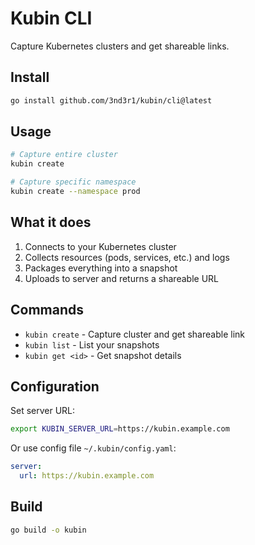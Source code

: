 # Kubin CLI

Capture Kubernetes clusters and get shareable links.

## Install

```bash
go install github.com/3nd3r1/kubin/cli@latest
```

## Usage

```bash
# Capture entire cluster
kubin create

# Capture specific namespace
kubin create --namespace prod
```

## What it does

1. Connects to your Kubernetes cluster
2. Collects resources (pods, services, etc.) and logs
3. Packages everything into a snapshot
4. Uploads to server and returns a shareable URL

## Commands

- `kubin create` - Capture cluster and get shareable link
- `kubin list` - List your snapshots
- `kubin get <id>` - Get snapshot details

## Configuration

Set server URL:
```bash
export KUBIN_SERVER_URL=https://kubin.example.com
```

Or use config file `~/.kubin/config.yaml`:
```yaml
server:
  url: https://kubin.example.com
```

## Build

```bash
go build -o kubin
``` 